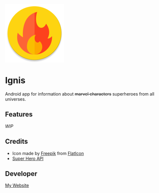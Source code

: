 ![alt text](https://github.com/KunaalKumar/Ignis/blob/master/app/src/main/res/mipmap-xxxhdpi/ic_launcher.png "Ignis")
# Ignis

Android app for information about ~~marvel characters~~ superheroes from all universes.

## Features

*WIP*

## Credits

* Icon made by [Freepik](https://www.flaticon.com/authors/freepik) from [FlatIcon](www.flaticon.com)
* [Super Hero API](http://superheroapi.com/)

## Developer
[My Website](https://www.kunaalkumar.com)
